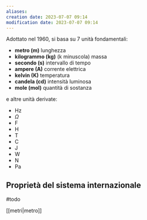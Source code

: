 ```yaml
---
aliases: 
creation date: 2023-07-07 09:14
modification date: 2023-07-07 09:14
---
```


Adottato nel 1960, si basa su 7 unità fondamentali:

- **metro (m)** lunghezza
- **kilogrammo (kg)** (k minuscola) massa
- **secondo (s)** intervallo di tempo
- **ampere (A)** corrente elettrica
- **kelvin (K)** temperatura
- **candela (cd)** intensità luminosa
- **mole (mol)** quantità di sostanza

e altre unità derivate:
- Hz
- $\Omega$
- F
- H
- T
- C
- J
- W
- N
- Pa

## Proprietà del sistema internazionale
#todo 

[[metri|metro]] 